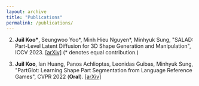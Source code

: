 ```yaml
---
layout: archive
title: "Publications"
permalink: /publications/
---
```

2. __Juil Koo\*__, Seungwoo Yoo\*, Minh Hieu Nguyen\*, Minhyuk Sung, "SALAD: Part-Level Latent Diffusion for 3D Shape Generation and Manipulation", ICCV 2023. [[arXiv]](https://arxiv.org/abs/2303.12236) (\* denotes equal contribution.)

1. **Juil Koo**, Ian Huang, Panos Achlioptas, Leonidas Guibas, Minhyuk Sung, "PartGlot: Learning Shape Part Segmentation from Language Reference Games", CVPR 2022 (**Oral**). [[arXiv]](https://arxiv.org/abs/2112.06390)


